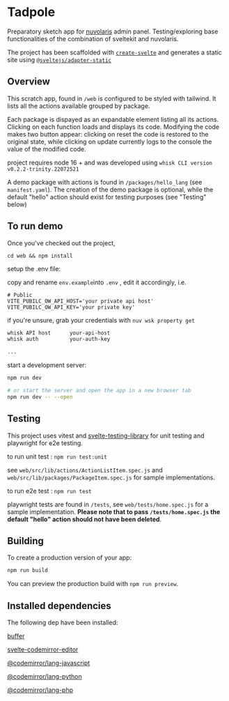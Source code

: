 # Tadpole

Preparatory sketch app for [nuvolaris](https://www.nuvolaris.io/) admin panel. Testing/exploring base functionalities of the combination of sveltekit and nuvolaris. 

The project has been scaffolded with [`create-svelte`](https://github.com/sveltejs/kit/tree/master/packages/create-svelte) and generates a static site using [`@sveltejs/adapter-static`](https://www.npmjs.com/package/@sveltejs/adapter-static)

## Overview

This scratch app, found in `/web` is configured to be styled with tailwind. 
It lists all the actions available grouped by package.

Each package is dispayed as an expandable element listing all its actions.
Clicking on each function loads and displays its code. 
Modifying the code makes two button appear: clicking on reset the code is restored to the original state, while clicking on update currently logs to the console the value of the modified code.

project requires node 16 +  and was developed using `whisk CLI version	v0.2.2-trinity.22072521`

A demo package with actions is found in `/packages/hello_lang` (see `manifest.yaml`). The creation of the demo package is optional, while the default "hello" action should exist for testing purposes (see "Testing" below) 



## To run demo

Once you've checked out the project,

`cd web && npm install`

setup the .env  file:

copy and rename `env.example`into 
`.env` , edit it accordingly, i.e. 

```
# Public
VITE_PUBILC_OW_API_HOST='your private api host'
VITE_PUBILC_OW_API_KEY='your private key'
```

if you're unsure, grab your credentials with `nuv wsk property get` 

```bash
whisk API host      your-api-host
whisk auth          your-auth-key

...

```

start a development server:

```bash
npm run dev

# or start the server and open the app in a new browser tab
npm run dev -- --open
```

## Testing

This project uses vitest and [svelte-testing-library](https://github.com/testing-library/svelte-testing-library) for unit testing and playwright for e2e testing.


to run unit test : `npm run test:unit`

see `web/src/lib/actions/ActionListItem.spec.js` and `web/src/lib/packages/PackageItem.spec.js` for sample implementations.


to run e2e test : `npm run test` 

playwright tests are found in `/tests`, see `web/tests/home.spec.js` for a sample implementation. **Please note that to pass `/tests/home.spec.js` the default "hello" action should not have been deleted**.


## Building

To create a production version of your app:

```bash
npm run build
```

You can preview the production build with `npm run preview`.




## Installed dependencies

The following dep have been installed: 

[buffer](https://www.npmjs.com/package/buffer)

[svelte-codemirror-editor](https://github.com/touchifyapp/svelte-codemirror-editor)

[@codemirror/lang-javascript](https://github.com/codemirror/lang-javascript)

[@codemirror/lang-python](https://github.com/codemirror/lang-python)

[@codemirror/lang-php](https://github.com/codemirror/lang-php)







